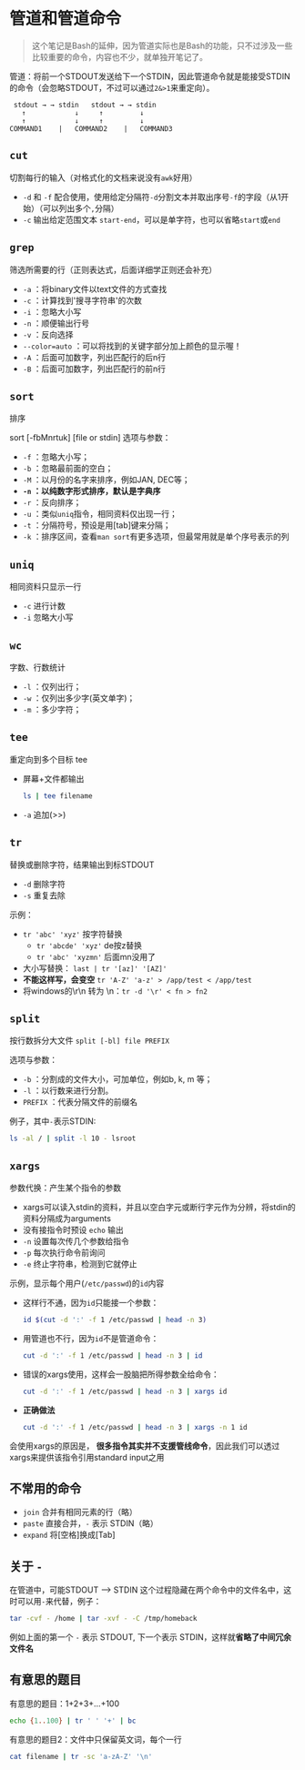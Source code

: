 # 管道和管道命令

> 这个笔记是Bash的延伸，因为管道实际也是Bash的功能，只不过涉及一些比较重要的命令，内容也不少，就单独开笔记了。

管道：将前一个STDOUT发送给下一个STDIN，因此管道命令就是能接受STDIN的命令（会忽略STDOUT，不过可以通过`2&>1`来重定向）。

```
 stdout → → stdin   stdout → → stdin
   ↑            ↓     ↑         ↓
   ↑            ↓     ↑         ↓
COMMAND1    |   COMMAND2    |   COMMAND3
```
	
## `cut`

切割每行的输入（对格式化的文档来说没有`awk`好用）

- `-d` 和 `-f` 配合使用，使用给定分隔符`-d`分割文本并取出序号`-f`的字段（从1开始）（可以列出多个`,`分隔）
- `-c` 输出给定范围文本 `start-end`，可以是单字符，也可以省略`start`或`end`


## `grep`

筛选所需要的行（正则表达式，后面详细学正则还会补充）

- `-a` ：将binary文件以text文件的方式查找
- `-c` ：计算找到'搜寻字符串'的次数
- `-i` ：忽略大小写
- `-n` ：顺便输出行号
- `-v` ：反向选择
- `--color=auto` ：可以将找到的关键字部分加上颜色的显示喔！
- `-A` ：后面可加数字，列出匹配行的后n行
- `-B` ：后面可加数字，列出匹配行的前n行

## `sort`

排序

sort [-fbMnrtuk] [file or stdin] 
选项与参数：
- `-f` ：忽略大小写；
- `-b` ：忽略最前面的空白；
- `-M` ：以月份的名字来排序，例如JAN, DEC等；
- **`-n` ：以纯数字形式排序，默认是字典序**
- `-r` ：反向排序；
- `-u` ：类似`uniq`指令，相同资料仅出现一行；
- `-t` ：分隔符号，预设是用[tab]键来分隔；
- `-k` ：排序区间，查看`man sort`有更多选项，但最常用就是单个序号表示的列

## `uniq`

相同资料只显示一行
- `-c` 进行计数
- `-i` 忽略大小写

## `wc`

字数、行数统计

- `-l` ：仅列出行；
- `-w` ：仅列出多少字(英文单字)；
- `-m` ：多少字符；

## `tee`

重定向到多个目标 tee

- 屏幕+文件都输出
  ```sh
  ls | tee filename
  ```
- `-a` 追加(>>)

## `tr`

替换或删除字符，结果输出到标STDOUT

- `-d` 删除字符
- `-s` 重复去除

示例：
- `tr 'abc' 'xyz'` 按字符替换
  - `tr 'abcde' 'xyz'` de按z替换
  - `tr 'abc' 'xyzmn'` 后面mn没用了
- 大小写替换： `last | tr '[az]' '[AZ]'`
- **不能这样写，会变空** `tr 'A-Z' 'a-z' > /app/test < /app/test`
- 将windows的\r\n 转为 \n：`tr -d '\r' < fn > fn2`

## `split` 

按行数拆分大文件 `split [-bl] file PREFIX`

选项与参数：
- `-b` ：分割成的文件大小，可加单位，例如b, k, m 等；
- `-l` ：以行数来进行分割。
- `PREFIX` ：代表分隔文件的前缀名

例子，其中`-`表示STDIN:
```sh
ls -al / | split -l 10 - lsroot 
```

## `xargs`

参数代换：产生某个指令的参数

- xargs可以读入stdin的资料，并且以空白字元或断行字元作为分辨，将stdin的资料分隔成为arguments 
- 没有接指令时预设 `echo` 输出
- `-n` 设置每次传几个参数给指令
- `-p` 每次执行命令前询问
- `-e` 终止字符串，检测到它就停止

示例，显示每个用户(`/etc/passwd`)的`id`内容
- 这样行不通，因为`id`只能接一个参数：
  ```sh
  id $(cut -d ':' -f 1 /etc/passwd | head -n 3) 
  ```
- 用管道也不行，因为`id`不是管道命令：
  ```sh
  cut -d ':' -f 1 /etc/passwd | head -n 3 | id
  ```
- 错误的xargs使用，这样会一股脑把所得参数全给命令：
  ```sh
  cut -d ':' -f 1 /etc/passwd | head -n 3 | xargs id
  ```
- **正确做法**
  ```sh
  cut -d ':' -f 1 /etc/passwd | head -n 3 | xargs -n 1 id
  ```

会使用xargs的原因是， **很多指令其实并不支援管线命令**，因此我们可以透过xargs来提供该指令引用standard input之用

## 不常用的命令

- `join` 合并有相同元素的行（略）
- `paste` 直接合并，`-` 表示 STDIN（略）
- `expand` 将[空格]换成[Tab]

## 关于 `-`

在管道中，可能STDOUT --> STDIN 这个过程隐藏在两个命令中的文件名中，这时可以用`-`来代替，例子：
```sh
tar -cvf - /home | tar -xvf - -C /tmp/homeback
```
例如上面的第一个 `-` 表示 STDOUT, 下一个表示 STDIN，这样就**省略了中间冗余文件名**

## 有意思的题目

有意思的题目：1+2+3+…+100
```sh
echo {1..100} | tr ' ' '+' | bc
```

有意思的题目2：文件中只保留英文词，每个一行
```sh
cat filename | tr -sc 'a-zA-Z' '\n'
```